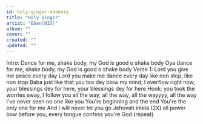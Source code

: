 ```yaml
---
id: holy-ginger-ebennig
title: "Holy Ginger"
artist: "Eben(NIG)"
album: ""
cover: ""
created: ""
updated: ""
---
```


Intro: Dance for me, shake body, my God is good o shake body
Oya dance for me, shake body, my God is good o shake body
Verse 1: Lord you give me peace every day
Lord you make me dance every day like non stop, like non stop
Baba just like that you too dey blow my mind, I overflow right now, your blessings dey for here, your blessings dey for here
Hook: you took the worries away, I follow you all the way, all the way, all the wayyyy, all the way
I've never seen no one like you
You're beginning and the end
You're the only one for me
And I will never let you go
Jehovah imela (2X) all power bow before you, every tongue confess you're God (repeat)